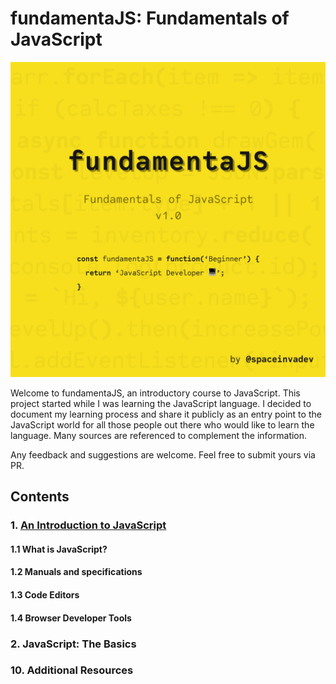# fundamentaJS: Fundamentals of JavaScript

![Cover of the fundamentaJS course](./assets/img/fundamentajs-cover.png)

Welcome to fundamentaJS, an introductory course to JavaScript. This project started while I was learning the JavaScript language. I decided to document my learning process and share it publicly as an entry point to the JavaScript world for all those people out there who would like to learn the language. Many sources are referenced to complement the information.

Any feedback and suggestions are welcome. Feel free to submit yours via PR.

## Contents

### 1. [An Introduction to JavaScript](/introduction/intro.md)

#### 1.1 What is JavaScript?

#### 1.2 Manuals and specifications

#### 1.3 Code Editors

#### 1.4 Browser Developer Tools

### 2. JavaScript: The Basics

### 10. Additional Resources